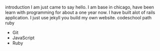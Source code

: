 introduction
I am just came to say hello. I am base in chicago, have been learn with programming for about a one year now. I have built alot of rails application. I just use jekyll you build my own website.
codeschool path ruby
* Git
* JavaScript
* Ruby
